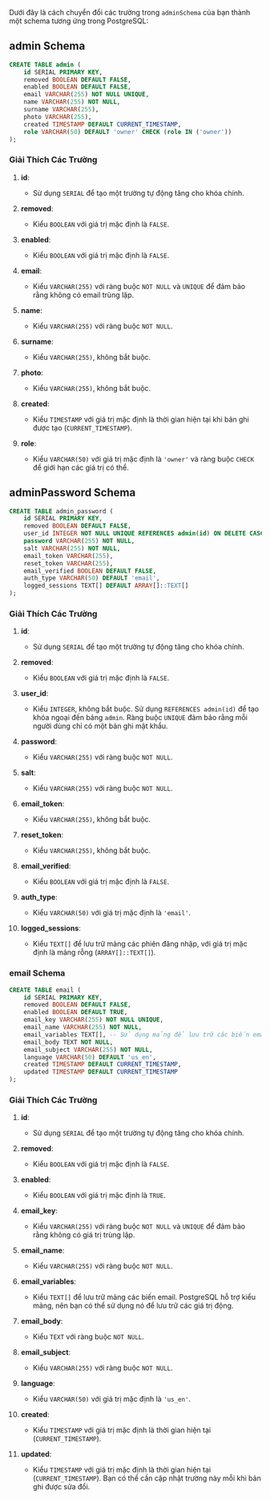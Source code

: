 Dưới đây là cách chuyển đổi các trường trong `adminSchema` của bạn thành một schema tương ứng trong PostgreSQL:

## admin Schema

```sql
CREATE TABLE admin (
    id SERIAL PRIMARY KEY,
    removed BOOLEAN DEFAULT FALSE,
    enabled BOOLEAN DEFAULT FALSE,
    email VARCHAR(255) NOT NULL UNIQUE,
    name VARCHAR(255) NOT NULL,
    surname VARCHAR(255),
    photo VARCHAR(255),
    created TIMESTAMP DEFAULT CURRENT_TIMESTAMP,
    role VARCHAR(50) DEFAULT 'owner' CHECK (role IN ('owner'))
);
```

### Giải Thích Các Trường

1. **id**:

   - Sử dụng `SERIAL` để tạo một trường tự động tăng cho khóa chính.

2. **removed**:

   - Kiểu `BOOLEAN` với giá trị mặc định là `FALSE`.

3. **enabled**:

   - Kiểu `BOOLEAN` với giá trị mặc định là `FALSE`.

4. **email**:

   - Kiểu `VARCHAR(255)` với ràng buộc `NOT NULL` và `UNIQUE` để đảm bảo rằng không có email trùng lặp.

5. **name**:

   - Kiểu `VARCHAR(255)` với ràng buộc `NOT NULL`.

6. **surname**:

   - Kiểu `VARCHAR(255)`, không bắt buộc.

7. **photo**:

   - Kiểu `VARCHAR(255)`, không bắt buộc.

8. **created**:

   - Kiểu `TIMESTAMP` với giá trị mặc định là thời gian hiện tại khi bản ghi được tạo (`CURRENT_TIMESTAMP`).

9. **role**:
   - Kiểu `VARCHAR(50)` với giá trị mặc định là `'owner'` và ràng buộc `CHECK` để giới hạn các giá trị có thể.

## adminPassword Schema

```sql
CREATE TABLE admin_password (
    id SERIAL PRIMARY KEY,
    removed BOOLEAN DEFAULT FALSE,
    user_id INTEGER NOT NULL UNIQUE REFERENCES admin(id) ON DELETE CASCADE,
    password VARCHAR(255) NOT NULL,
    salt VARCHAR(255) NOT NULL,
    email_token VARCHAR(255),
    reset_token VARCHAR(255),
    email_verified BOOLEAN DEFAULT FALSE,
    auth_type VARCHAR(50) DEFAULT 'email',
    logged_sessions TEXT[] DEFAULT ARRAY[]::TEXT[]
);
```

### Giải Thích Các Trường

1. **id**:

   - Sử dụng `SERIAL` để tạo một trường tự động tăng cho khóa chính.

2. **removed**:

   - Kiểu `BOOLEAN` với giá trị mặc định là `FALSE`.

3. **user_id**:

   - Kiểu `INTEGER`, không bắt buộc. Sử dụng `REFERENCES admin(id)` để tạo khóa ngoại đến bảng `admin`. Ràng buộc `UNIQUE` đảm bảo rằng mỗi người dùng chỉ có một bản ghi mật khẩu.

4. **password**:

   - Kiểu `VARCHAR(255)` với ràng buộc `NOT NULL`.

5. **salt**:

   - Kiểu `VARCHAR(255)` với ràng buộc `NOT NULL`.

6. **email_token**:

   - Kiểu `VARCHAR(255)`, không bắt buộc.

7. **reset_token**:

   - Kiểu `VARCHAR(255)`, không bắt buộc.

8. **email_verified**:

   - Kiểu `BOOLEAN` với giá trị mặc định là `FALSE`.

9. **auth_type**:

   - Kiểu `VARCHAR(50)` với giá trị mặc định là `'email'`.

10. **logged_sessions**:
    - Kiểu `TEXT[]` để lưu trữ mảng các phiên đăng nhập, với giá trị mặc định là mảng rỗng (`ARRAY[]::TEXT[]`).

### email Schema

```sql
CREATE TABLE email (
    id SERIAL PRIMARY KEY,
    removed BOOLEAN DEFAULT FALSE,
    enabled BOOLEAN DEFAULT TRUE,
    email_key VARCHAR(255) NOT NULL UNIQUE,
    email_name VARCHAR(255) NOT NULL,
    email_variables TEXT[], -- Sử dụng mảng để lưu trữ các biến email
    email_body TEXT NOT NULL,
    email_subject VARCHAR(255) NOT NULL,
    language VARCHAR(50) DEFAULT 'us_en',
    created TIMESTAMP DEFAULT CURRENT_TIMESTAMP,
    updated TIMESTAMP DEFAULT CURRENT_TIMESTAMP
);
```

### Giải Thích Các Trường

1. **id**:

   - Sử dụng `SERIAL` để tạo một trường tự động tăng cho khóa chính.

2. **removed**:

   - Kiểu `BOOLEAN` với giá trị mặc định là `FALSE`.

3. **enabled**:

   - Kiểu `BOOLEAN` với giá trị mặc định là `TRUE`.

4. **email_key**:

   - Kiểu `VARCHAR(255)` với ràng buộc `NOT NULL` và `UNIQUE` để đảm bảo rằng không có giá trị trùng lặp.

5. **email_name**:

   - Kiểu `VARCHAR(255)` với ràng buộc `NOT NULL`.

6. **email_variables**:

   - Kiểu `TEXT[]` để lưu trữ mảng các biến email. PostgreSQL hỗ trợ kiểu mảng, nên bạn có thể sử dụng nó để lưu trữ các giá trị động.

7. **email_body**:

   - Kiểu `TEXT` với ràng buộc `NOT NULL`.

8. **email_subject**:

   - Kiểu `VARCHAR(255)` với ràng buộc `NOT NULL`.

9. **language**:

   - Kiểu `VARCHAR(50)` với giá trị mặc định là `'us_en'`.

10. **created**:

    - Kiểu `TIMESTAMP` với giá trị mặc định là thời gian hiện tại (`CURRENT_TIMESTAMP`).

11. **updated**:
    - Kiểu `TIMESTAMP` với giá trị mặc định là thời gian hiện tại (`CURRENT_TIMESTAMP`). Bạn có thể cần cập nhật trường này mỗi khi bản ghi được sửa đổi.
